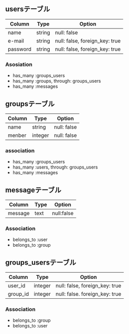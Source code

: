 ## usersテーブル

|Column|Type|Option|
|------|----|------|
|name|string|null: false|
|e-mail|string|null: false, foreign_key: true|
|password|string|null: false, foreign_key: true|

### Asosiation
- has_many :groups_users
- has_many :groups, through: groups_users
- has_many :messages

## groupsテーブル

|Column|Type|Option|
|------|----|------|
|name|string|null: false|
|menber|integer|null: false|

### association
- has_many :groups_users
- has_many :users, through: groups_users
- has_many :messages

## messageテーブル

|Column|Type|Option|
|------|----|------|
|message|text|null:false|

### Association
- belongs_to :user
- belongs_to :group

## groups_usersテーブル

|Column|Type|Option|
|------|----|------|
|user_id|integer|null: false, foreign_key: true|
|group_id|integer|null: false. foreign_key: true|

### Association
- belongs_to :group
- belongs_to :user
